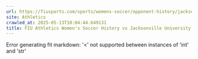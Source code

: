 ```yaml
---
url: https://fiusports.com/sports/womens-soccer/opponent-history/jacksonville-university/79
site: Athletics
crawled_at: 2025-05-13T10:04:44.649131
title: FIU Athletics Women's Soccer History vs Jacksonville University
---
```


Error generating fit markdown: '<' not supported between instances of 'int' and 'str'